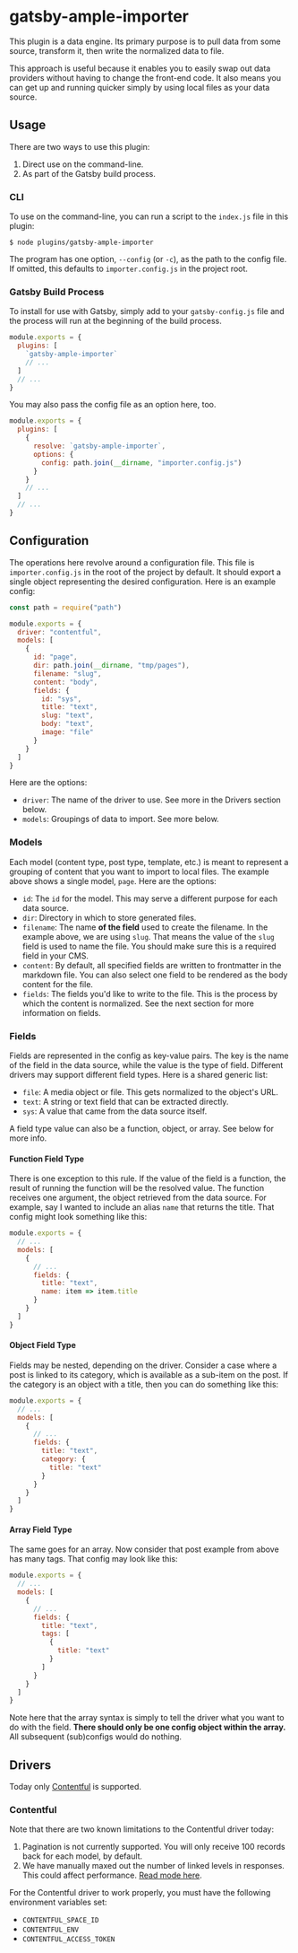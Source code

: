 # gatsby-ample-importer

This plugin is a data engine. Its primary purpose is to pull data from some source, transform it, then write the normalized data to file.

This approach is useful because it enables you to easily swap out data providers without having to change the front-end code. It also means you can get up and running quicker simply by using local files as your data source.

## Usage

There are two ways to use this plugin:

1. Direct use on the command-line.
2. As part of the Gatsby build process.

### CLI

To use on the command-line, you can run a script to the `index.js` file in this plugin:

    $ node plugins/gatsby-ample-importer

The program has one option, `--config` (or `-c`), as the path to the config file. If omitted, this defaults to `importer.config.js` in the project root.

### Gatsby Build Process

To install for use with Gatsby, simply add to your `gatsby-config.js` file and the process will run at the beginning of the build process.

```js
module.exports = {
  plugins: [
    `gatsby-ample-importer`
    // ...
  ]
  // ...
}
```

You may also pass the config file as an option here, too.

```js
module.exports = {
  plugins: [
    {
      resolve: `gatsby-ample-importer`,
      options: {
        config: path.join(__dirname, "importer.config.js")
      }
    }
    // ...
  ]
  // ...
}
```

## Configuration

The operations here revolve around a configuration file. This file is `importer.config.js` in the root of the project by default. It should export a single object representing the desired configuration. Here is an example config:

```js
const path = require("path")

module.exports = {
  driver: "contentful",
  models: [
    {
      id: "page",
      dir: path.join(__dirname, "tmp/pages"),
      filename: "slug",
      content: "body",
      fields: {
        id: "sys",
        title: "text",
        slug: "text",
        body: "text",
        image: "file"
      }
    }
  ]
}
```

Here are the options:

- `driver`: The name of the driver to use. See more in the Drivers section below.
- `models`: Groupings of data to import. See more below.

### Models

Each model (content type, post type, template, etc.) is meant to represent a grouping of content that you want to import to local files. The example above shows a single model, `page`. Here are the options:

- `id`: The `id` for the model. This may serve a different purpose for each data source.
- `dir`: Directory in which to store generated files.
- `filename`: The name **of the field** used to create the filename. In the example above, we are using `slug`. That means the value of the `slug` field is used to name the file. You should make sure this is a required field in your CMS.
- `content`: By default, all specified fields are written to frontmatter in the markdown file. You can also select one field to be rendered as the body content for the file.
- `fields`: The fields you'd like to write to the file. This is the process by which the content is normalized. See the next section for more information on fields.

### Fields

Fields are represented in the config as key-value pairs. The key is the name of the field in the data source, while the value is the type of field. Different drivers may support different field types. Here is a shared generic list:

- `file`: A media object or file. This gets normalized to the object's URL.
- `text`: A string or text field that can be extracted directly.
- `sys`: A value that came from the data source itself.

A field type value can also be a function, object, or array. See below for more info.

#### Function Field Type

There is one exception to this rule. If the value of the field is a function, the result of running the function will be the resolved value. The function receives one argument, the object retrieved from the data source. For example, say I wanted to include an alias `name` that returns the title. That config might look something like this:

```js
module.exports = {
  // ...
  models: [
    {
      // ...
      fields: {
        title: "text",
        name: item => item.title
      }
    }
  ]
}
```

#### Object Field Type

Fields may be nested, depending on the driver. Consider a case where a post is linked to its category, which is available as a sub-item on the post. If the category is an object with a title, then you can do something like this:

```js
module.exports = {
  // ...
  models: [
    {
      // ...
      fields: {
        title: "text",
        category: {
          title: "text"
        }
      }
    }
  ]
}
```

#### Array Field Type

The same goes for an array. Now consider that post example from above has many tags. That config may look like this:

```js
module.exports = {
  // ...
  models: [
    {
      // ...
      fields: {
        title: "text",
        tags: [
          {
            title: "text"
          }
        ]
      }
    }
  ]
}
```

Note here that the array syntax is simply to tell the driver what you want to do with the field. **There should only be one config object within the array.** All subsequent (sub)configs would do nothing.

## Drivers

Today only [Contentful](https://www.contentful.com/) is supported.

### Contentful

Note that there are two known limitations to the Contentful driver today:

1. Pagination is not currently supported. You will only receive 100 records back for each model, by default.
2. We have manually maxed out the number of linked levels in responses. This could affect performance. [Read mode here](https://www.contentful.com/developers/docs/references/content-delivery-api/#/reference/links).

For the Contentful driver to work properly, you must have the following environment variables set:

- `CONTENTFUL_SPACE_ID`
- `CONTENTFUL_ENV`
- `CONTENTFUL_ACCESS_TOKEN`
